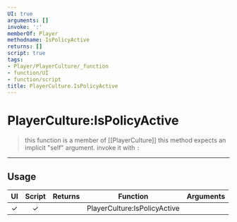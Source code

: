 ```yaml
---
UI: true
arguments: []
invoke: ':'
memberOf: Player
methodname: IsPolicyActive
returns: []
script: true
tags:
- Player/PlayerCulture/_function
- function/UI
- function/script
title: PlayerCulture.IsPolicyActive
---
```

# PlayerCulture:IsPolicyActive
> this function is a member of [[PlayerCulture]]
> this method expects an implicit "self" argument. invoke it with `:`
-----
## Usage
|  UI | Script | Returns | Function | Arguments |
|:---:|:------:|-------:|:--------:|:---------|
|✓|✓||PlayerCulture:IsPolicyActive||
